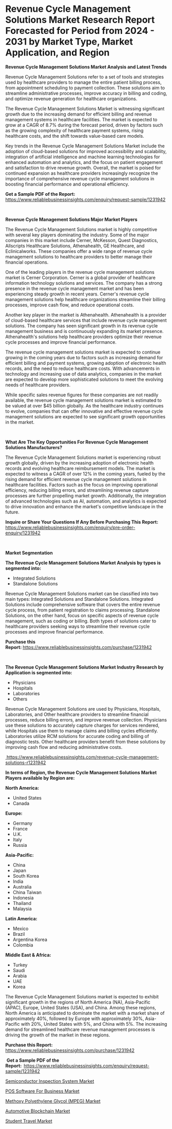 <p><h1>Revenue Cycle Management Solutions Market Research Report Forecasted for Period from 2024 -  2031 by Market Type, Market Application, and Region</h1></p><p><strong>Revenue Cycle Management Solutions Market Analysis and Latest Trends</strong></p>
<p><p>Revenue Cycle Management Solutions refer to a set of tools and strategies used by healthcare providers to manage the entire patient billing process, from appointment scheduling to payment collection. These solutions aim to streamline administrative processes, improve accuracy in billing and coding, and optimize revenue generation for healthcare organizations.</p><p>The Revenue Cycle Management Solutions Market is witnessing significant growth due to the increasing demand for efficient billing and revenue management systems in healthcare facilities. The market is expected to grow at a CAGR of 8.7% during the forecast period, driven by factors such as the growing complexity of healthcare payment systems, rising healthcare costs, and the shift towards value-based care models.</p><p>Key trends in the Revenue Cycle Management Solutions Market include the adoption of cloud-based solutions for improved accessibility and scalability, integration of artificial intelligence and machine learning technologies for enhanced automation and analytics, and the focus on patient engagement and satisfaction to drive revenue growth. Overall, the market is poised for continued expansion as healthcare providers increasingly recognize the importance of comprehensive revenue cycle management solutions in boosting financial performance and operational efficiency.</p></p>
<p><strong>Get a Sample PDF of the Report:&nbsp;</strong> <a href="https://www.reliablebusinessinsights.com/enquiry/request-sample/1231942">https://www.reliablebusinessinsights.com/enquiry/request-sample/1231942</a></p>
<p>&nbsp;</p>
<p><strong>Revenue Cycle Management Solutions Major Market Players</strong></p>
<p><p>The Revenue Cycle Management Solutions market is highly competitive with several key players dominating the industry. Some of the major companies in this market include Cerner, McKesson, Quest Diagnostics, Allscripts Healthcare Solutions, Athenahealth, GE Healthcare, and Eclinicalworks. These companies offer a wide range of revenue cycle management solutions to healthcare providers to better manage their financial operations.</p><p>One of the leading players in the revenue cycle management solutions market is Cerner Corporation. Cerner is a global provider of healthcare information technology solutions and services. The company has a strong presence in the revenue cycle management market and has been experiencing steady growth in recent years. Cerner's revenue cycle management solutions help healthcare organizations streamline their billing processes, improve cash flow, and reduce operational costs.</p><p>Another key player in the market is Athenahealth. Athenahealth is a provider of cloud-based healthcare services that include revenue cycle management solutions. The company has seen significant growth in its revenue cycle management business and is continuously expanding its market presence. Athenahealth's solutions help healthcare providers optimize their revenue cycle processes and improve financial performance.</p><p>The revenue cycle management solutions market is expected to continue growing in the coming years due to factors such as increasing demand for efficient billing and payment systems, growing adoption of electronic health records, and the need to reduce healthcare costs. With advancements in technology and increasing use of data analytics, companies in the market are expected to develop more sophisticated solutions to meet the evolving needs of healthcare providers.</p><p>While specific sales revenue figures for these companies are not readily available, the revenue cycle management solutions market is estimated to be valued at over $45 billion globally. As the healthcare industry continues to evolve, companies that can offer innovative and effective revenue cycle management solutions are expected to see significant growth opportunities in the market.</p></p>
<p>&nbsp;</p>
<p><strong>What Are The Key Opportunities For Revenue Cycle Management Solutions Manufacturers?</strong></p>
<p><p>The Revenue Cycle Management Solutions market is experiencing robust growth globally, driven by the increasing adoption of electronic health records and evolving healthcare reimbursement models. The market is expected to witness a CAGR of over 12% in the coming years, fueled by the rising demand for efficient revenue cycle management solutions in healthcare facilities. Factors such as the focus on improving operational efficiency, reducing billing errors, and streamlining revenue capture processes are further propelling market growth. Additionally, the integration of advanced technologies such as AI, automation, and analytics is expected to drive innovation and enhance the market's competitive landscape in the future.</p></p>
<p><strong>Inquire or Share Your Questions If Any Before Purchasing This Report:</strong> <a href="https://www.reliablebusinessinsights.com/enquiry/pre-order-enquiry/1231942">https://www.reliablebusinessinsights.com/enquiry/pre-order-enquiry/1231942</a></p>
<p>&nbsp;</p>
<p><strong>Market Segmentation</strong></p>
<p><strong>The Revenue Cycle Management Solutions Market Analysis by types is segmented into:</strong></p>
<p><ul><li>Integrated Solutions</li><li>Standalone Solutions</li></ul></p>
<p><p>Revenue Cycle Management Solutions market can be classified into two main types: Integrated Solutions and Standalone Solutions. Integrated Solutions include comprehensive software that covers the entire revenue cycle process, from patient registration to claims processing. Standalone Solutions, on the other hand, focus on specific aspects of revenue cycle management, such as coding or billing. Both types of solutions cater to healthcare providers seeking ways to streamline their revenue cycle processes and improve financial performance.</p></p>
<p><strong>Purchase this Report:&nbsp;</strong><a href="https://www.reliablebusinessinsights.com/purchase/1231942">https://www.reliablebusinessinsights.com/purchase/1231942</a></p>
<p>&nbsp;</p>
<p><strong>The Revenue Cycle Management Solutions Market Industry Research by Application is segmented into:</strong></p>
<p><ul><li>Physicians</li><li>Hospitals</li><li>Laboratories</li><li>Others</li></ul></p>
<p><p>Revenue Cycle Management Solutions are used by Physicians, Hospitals, Laboratories, and Other healthcare providers to streamline financial processes, reduce billing errors, and improve revenue collection. Physicians use these solutions to accurately capture charges for services rendered, while Hospitals use them to manage claims and billing cycles efficiently. Laboratories utilize RCM solutions for accurate coding and billing of diagnostic tests. Other healthcare providers benefit from these solutions by improving cash flow and reducing administrative costs.</p></p>
<p><a href="https://www.reliablebusinessinsights.com/revenue-cycle-management-solutions-r1231942">&nbsp;https://www.reliablebusinessinsights.com/revenue-cycle-management-solutions-r1231942</a></p>
<p><strong>In terms of Region, the Revenue Cycle Management Solutions Market Players available by Region are:</strong></p>
<p>
    <p> <strong> North America: </strong>
        <ul>
            <li>United States</li>
            <li>Canada</li>
        </ul>
        </p> 
    <p> <strong> Europe: </strong>
        <ul>
            <li>Germany</li>
            <li>France</li>
            <li>U.K.</li>
            <li>Italy</li>
            <li>Russia</li>
        </ul>
        </p> 
    <p> <strong> Asia-Pacific: </strong>
        <ul>
            <li>China</li>
            <li>Japan</li>
            <li>South Korea</li>
            <li>India</li>
            <li>Australia</li>
            <li>China Taiwan</li>
            <li>Indonesia</li>
            <li>Thailand</li>
            <li>Malaysia</li>
        </ul>
        </p> 
    <p> <strong> Latin America: </strong>
        <ul>
            <li>Mexico</li>
            <li>Brazil</li>
            <li>Argentina Korea</li>
            <li>Colombia</li>
        </ul>
        </p> 
    <p> <strong> Middle East & Africa: </strong>
        <ul>
            <li>Turkey</li>
            <li>Saudi</li>
            <li>Arabia</li>
            <li>UAE</li>
            <li>Korea</li>
        </ul>
    </p>
    </p>
<p><p>The Revenue Cycle Management Solutions market is expected to exhibit significant growth in the regions of North America (NA), Asia-Pacific (APAC), Europe, United States (USA), and China. Among these regions, North America is anticipated to dominate the market with a market share of approximately 40%, followed by Europe with approximately 30%, Asia-Pacific with 20%, United States with 5%, and China with 5%. The increasing demand for streamlined healthcare revenue management processes is driving the growth of the market in these regions.</p></p>
<p><strong>Purchase this Report: </strong><a href="https://www.reliablebusinessinsights.com/purchase/1231942">https://www.reliablebusinessinsights.com/purchase/1231942</a></p>
<p>&nbsp;<strong>Get a Sample PDF of the Report:&nbsp;&nbsp;</strong><a href="https://www.reliablebusinessinsights.com/enquiry/request-sample/1231942">https://www.reliablebusinessinsights.com/enquiry/request-sample/1231942</a></p>
<p><strong></strong></p>
<p><p><a href="https://issuu.com/reportprime-2/docs/semiconductor-inspection-system-market-size-2030.p">Semiconductor Inspection System Market</a></p><p><a href="https://medium.com/@oliver.rampling568768/global-pos-software-for-business-market-size-and-market-trends-analysis-by-regional-outlook-97183aea5d6e">POS Software For Business Market</a></p><p><a href="https://www.linkedin.com/pulse/methoxy-polyethylene-glycol-mpeg-market-overview-global-trends-6ktaf">Methoxy Polyethylene Glycol (MPEG) Market</a></p><p><a href="https://github.com/drzsklfn31/Market-Research-Report-List-1/blob/main/automotive-blockchain-market.md">Automotive Blockchain Market</a></p><p><a href="https://github.com/bmorecock/Market-Research-Report-List-4/blob/main/student-travel-market.md">Student Travel Market</a></p></p>